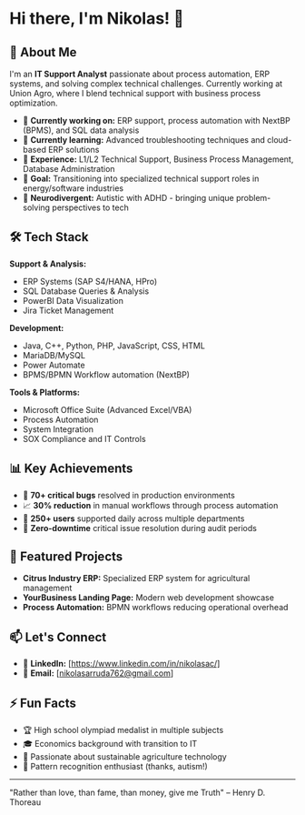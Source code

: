 # Hi there, I'm Nikolas! 👋

## 🚀 About Me
I'm an **IT Support Analyst** passionate about process automation, ERP systems, and solving complex technical challenges. Currently working at Union Agro, where I blend technical support with business process optimization.

- 🔭 **Currently working on:** ERP support, process automation with NextBP (BPMS), and SQL data analysis
- 🌱 **Currently learning:** Advanced troubleshooting techniques and cloud-based ERP solutions
- 💼 **Experience:** L1/L2 Technical Support, Business Process Management, Database Administration
- 🎯 **Goal:** Transitioning into specialized technical support roles in energy/software industries
- 🧠 **Neurodivergent:** Autistic with ADHD - bringing unique problem-solving perspectives to tech

## 🛠️ Tech Stack

**Support & Analysis:**
- ERP Systems (SAP S4/HANA, HPro)
- SQL Database Queries & Analysis
- PowerBI Data Visualization
- Jira Ticket Management

**Development:**
- Java, C++, Python, PHP, JavaScript, CSS, HTML
- MariaDB/MySQL
- Power Automate
- BPMS/BPMN Workflow automation (NextBP)

**Tools & Platforms:**
- Microsoft Office Suite (Advanced Excel/VBA)
- Process Automation
- System Integration
- SOX Compliance and IT Controls

## 📊 Key Achievements
- 🎯 **70+ critical bugs** resolved in production environments
- 📈 **30% reduction** in manual workflows through process automation
- 👥 **250+ users** supported daily across multiple departments
- 🚨 **Zero-downtime** critical issue resolution during audit periods

## 🌟 Featured Projects
- **Citrus Industry ERP:** Specialized ERP system for agricultural management
- **YourBusiness Landing Page:** Modern web development showcase
- **Process Automation:** BPMN workflows reducing operational overhead

## 📫 Let's Connect
- 💼 **LinkedIn:** [https://www.linkedin.com/in/nikolasac/]
- 📧 **Email:** [nikolasarruda762@gmail.com]

## ⚡ Fun Facts
- 🏆 High school olympiad medalist in multiple subjects
- 🎓 Economics background with transition to IT
- 🌱 Passionate about sustainable agriculture technology
- 🧩 Pattern recognition enthusiast (thanks, autism!)

---
"Rather than love, than fame, than money, give me Truth" – Henry D. Thoreau
